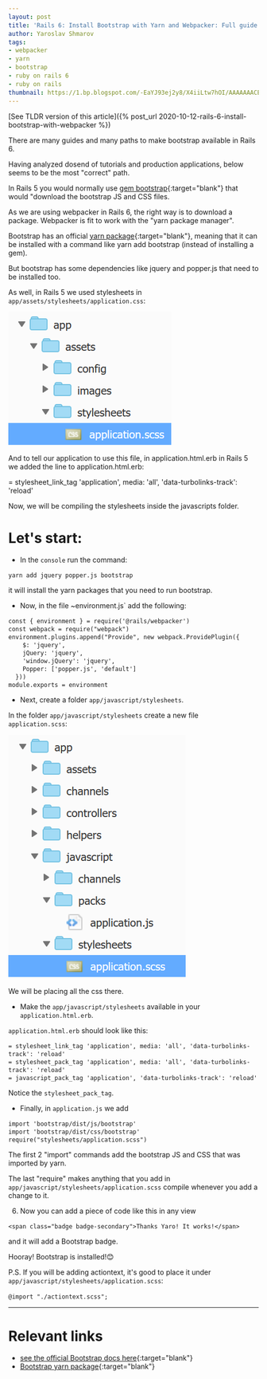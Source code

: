 ```yaml
---
layout: post
title: 'Rails 6: Install Bootstrap with Yarn and Webpacker: Full guide'
author: Yaroslav Shmarov
tags:
- webpacker
- yarn
- bootstrap
- ruby on rails 6
- ruby on rails
thumbnail: https://1.bp.blogspot.com/-EaYJ93ej2y8/X4iiLtw7hOI/AAAAAAACEtw/hrdxDWfUGwAMzLdp5ng-EGmXg8ZnESzdACLcBGAsYHQ/s72-c/ruby-on-rails-bootstrap-combined.png
---
```


[See TLDR version of this article]({% post_url 2020-10-12-rails-6-install-bootstrap-with-webpacker %})

There are many guides and many paths to make bootstrap available in Rails 6.

Having analyzed dosend of tutorials and production applications, below seems to be the most "correct" path.

In Rails 5 you would normally use [gem bootstrap](https://github.com/twbs/bootstrap-rubygem){:target="blank"} that would "download the bootstrap JS and CSS files.

As we are using webpacker in Rails 6, the right way is to download a package. Webpacker is fit to work with the "yarn package manager".

Bootstrap has an official [yarn package](https://classic.yarnpkg.com/en/package/bootstrap){:target="blank"}, meaning that it can be installed with a command like yarn add bootstrap (instead of installing a gem).

But bootstrap has some dependencies like jquery and popper.js that need to be installed too.

As well, in Rails 5 we used stylesheets in `app/assets/stylesheets/application.css`:

![stylesheet-path](/assets/2020-10-19-rails-6-install-bootstrap-with-webpacker-full/stylesheet-path.png)

And to tell our application to use this file, in application.html.erb in Rails 5 we added the line to application.html.erb:

= stylesheet_link_tag 'application', media: 'all', 'data-turbolinks-track': 'reload'

Now, we will be compiling the stylesheets inside the javascripts folder. 

# **Let's start:**

* In the `console` run the command:

```
yarn add jquery popper.js bootstrap
```

it will install the yarn packages that you need to run bootstrap.

* Now, in the file ~environment.js` add the following:

```
const { environment } = require('@rails/webpacker')
const webpack = require("webpack")
environment.plugins.append("Provide", new webpack.ProvidePlugin({
    $: 'jquery',
    jQuery: 'jquery',
    'window.jQuery': 'jquery',
    Popper: ['popper.js', 'default']
  }))
module.exports = environment
```

* Next, create a folder `app/javascript/stylesheets`. 

In the folder `app/javascript/stylesheets` create a new file `application.scss`:

![new-stylesheet-path](/assets/2020-10-19-rails-6-install-bootstrap-with-webpacker-full/new-stylesheet-path.png)

We will be placing all the css there.

* Make the `app/javascript/stylesheets` available in your `application.html.erb`. 

`application.html.erb` should look like this:

```
= stylesheet_link_tag 'application', media: 'all', 'data-turbolinks-track': 'reload' 
= stylesheet_pack_tag 'application', media: 'all', 'data-turbolinks-track': 'reload' 
= javascript_pack_tag 'application', 'data-turbolinks-track': 'reload' 
```

Notice the `stylesheet_pack_tag`.

* Finally, in `application.js` we add

```
import 'bootstrap/dist/js/bootstrap'
import 'bootstrap/dist/css/bootstrap'
require("stylesheets/application.scss")
```

The first 2 "import" commands add the bootstrap JS and CSS that was imported by yarn.

The last "require" makes anything that you add in `app/javascript/stylesheets/application.scss` compile whenever you add a change to it.

6. Now you can add a piece of code like this in any view 

```
<span class="badge badge-secondary">Thanks Yaro! It works!</span> 
```

and it will add a Bootstrap badge.

Hooray! Bootstrap is installed!😊

P.S. If you will be adding actiontext, it's good to place it under `app/javascript/stylesheets/application.scss`:

`@import "./actiontext.scss";`

****

# **Relevant links**

* [see the official Bootstrap docs here](getbootstrap.com/){:target="blank"}
* [Bootstrap yarn package](https://classic.yarnpkg.com/en/package/bootstrap){:target="blank"}